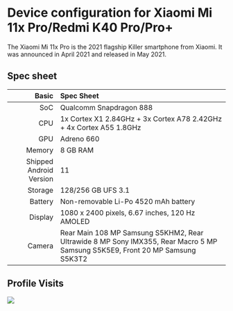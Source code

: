 Device configuration for Xiaomi Mi 11x Pro/Redmi K40 Pro/Pro+
======================================================
The Xiaomi Mi 11x Pro is the 2021 flagship Killer smartphone from Xiaomi. It was announced in April 2021 and released in May 2021.

## Spec sheet

Basic   | Spec Sheet
-------:|:-------------------------
SoC     | Qualcomm Snapdragon 888
CPU     | 1x Cortex X1 2.84GHz + 3x Cortex A78 2.42GHz + 4x Cortex A55 1.8GHz
GPU     | Adreno 660
Memory  | 8 GB RAM
Shipped Android Version | 11
Storage | 128/256 GB UFS 3.1
Battery | Non-removable Li-Po 4520 mAh battery
Display | 1080 x 2400 pixels, 6.67 inches, 120 Hz AMOLED
Camera  | Rear Main 108 MP Samsung S5KHM2, Rear Ultrawide 8 MP Sony IMX355, Rear Macro 5 MP Samsung S5K5E9, Front 20 MP Samsung S5K3T2 

## Profile Visits
![](https://komarev.com/ghpvc/?username=xiaomi-haydn-devs&color=B026FF&style=for-the-badge)

